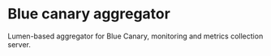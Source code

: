 # Blue canary aggregator

Lumen-based aggregator for Blue Canary, monitoring and metrics collection server.
